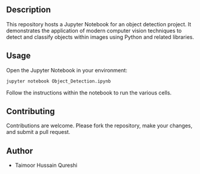 
## Description
This repository hosts a Jupyter Notebook for an object detection project. It demonstrates the application of modern computer vision techniques to detect and classify objects within images using Python and related libraries.

## Usage
Open the Jupyter Notebook in your environment:
```bash
jupyter notebook Object_Detection.ipynb
```
Follow the instructions within the notebook to run the various cells.

## Contributing
Contributions are welcome. Please fork the repository, make your changes, and submit a pull request.

## Author
- Taimoor Hussain Qureshi

